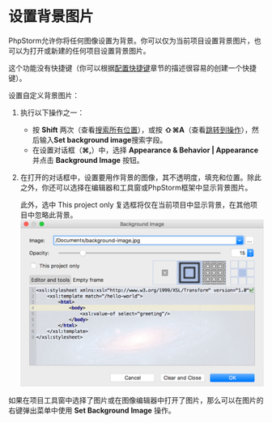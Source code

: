 # 设置背景图片

PhpStorm允许你将任何图像设置为背景。你可以仅为当前项目设置背景图片，也可以为打开或新建的任何项目设置背景图片。

这个功能没有快捷键（你可以根据[配置快捷键](https://www.jetbrains.com/help/phpstorm/configuring-keyboard-and-mouse-shortcuts.html)章节的描述很容易的创建一个快捷键）。

设置自定义背景图片：

1. 执行以下操作之一：
   * 按 **Shift** 两次（查看[搜索所有位置](https://www.jetbrains.com/help/phpstorm/searching-everywhere.html)），或按 **⇧⌘A**（查看[跳转到操作](https://www.jetbrains.com/help/phpstorm/navigate-to-action.html)），然后输入**Set background image**搜索字段。
   * 在设置对话框（**⌘,**）中，选择 **Appearance & Behavior \| Appearance** 并点击 **Background Image** 按钮。
2. 在打开的对话框中，设置要用作背景的图像，其不透明度，填充和位置。除此之外，你还可以选择在编辑器和工具窗或PhpStorm框架中显示背景图片。

   此外，选中 This project only 复选框将仅在当前项目中显示背景，在其他项目中忽略此背景。  
    ![](../.gitbook/assets/background_image.png) 

如果在项目工具窗中选择了图片或在图像编辑器中打开了图片，那么可以在图片的右键弹出菜单中使用 **Set Background Image** 操作。

